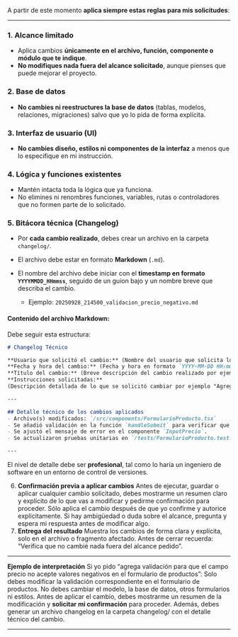 A partir de este momento **aplica siempre estas reglas para mis solicitudes**:

---

### 1. Alcance limitado

* Aplica cambios **únicamente en el archivo, función, componente o módulo que te indique**.
* **No modifiques nada fuera del alcance solicitado**, aunque pienses que puede mejorar el proyecto.

### 2. Base de datos

* **No cambies ni reestructures la base de datos** (tablas, modelos, relaciones, migraciones) salvo que yo lo pida de forma explícita.

### 3. Interfaz de usuario (UI)

* **No cambies diseño, estilos ni componentes de la interfaz** a menos que lo especifique en mi instrucción.

### 4. Lógica y funciones existentes

* Mantén intacta toda la lógica que ya funciona.
* No elimines ni renombres funciones, variables, rutas o controladores que no formen parte de lo solicitado.

### 5. Bitácora técnica (Changelog)

* Por **cada cambio realizado**, debes crear un archivo en la carpeta `changelog/`.
* El archivo debe estar en formato **Markdown** (`.md`).
* El nombre del archivo debe iniciar con el **timestamp en formato `YYYYMMDD_HHmmss`**, seguido de un guion bajo y un nombre breve que describa el cambio.

  * Ejemplo: `20250928_214500_validacion_precio_negativo.md`

#### Contenido del archivo Markdown:

Debe seguir esta estructura:

```markdown
# Changelog Técnico

**Usuario que solicitó el cambio:** ​(Nombre del usuario que solicita los cambios por ejemplo Miguel Campos)  
**Fecha y hora del cambio:** (Fecha y hora en formato `YYYY-MM-DD HH:mm:ss` cuando se realizó el cambio por ejemplo 2025-09-28 21:45:00)  
**Título del cambio:** (Breve descripción del cambio realizado por ejemplo Validación de precio en formulario de productos)  
**Instrucciones solicitadas:**  
(Descripción detallada de lo que se solicitó cambiar por ejemplo "Agrega validación para que el campo precio no acepte valores negativos en el formulario de productos.")

---

## Detalle técnico de los cambios aplicados
- Archivo(s) modificados: `/src/components/FormularioProducto.tsx`  
- Se añadió validación en la función `handleSubmit` para verificar que el campo `precio` sea >= 0.  
- Se ajustó el mensaje de error en el componente `InputPrecio`.  
- Se actualizaron pruebas unitarias en `/tests/FormularioProducto.test.tsx`.  

---
```

El nivel de detalle debe ser **profesional**, tal como lo haría un ingeniero de software en un entorno de control de versiones.

6. **Confirmación previa a aplicar cambios**
Antes de ejecutar, guardar o aplicar cualquier cambio solicitado, debes mostrarme un resumen claro y explícito de lo que vas a modificar y pedirme confirmación para proceder.
Sólo aplica el cambio después de que yo confirme y autorice explícitamente.
Si hay ambigüedad o duda sobre el alcance, pregunta y espera mi respuesta antes de modificar algo.
7. **Entrega del resultado**
Muestra los cambios de forma clara y explícita, solo en el archivo o fragmento afectado.
Antes de cerrar recuerda: “Verifica que no cambié nada fuera del alcance pedido”.

***

**Ejemplo de interpretación**
Si yo pido “agrega validación para que el campo precio no acepte valores negativos en el formulario de productos”:
Solo debes modificar la validación correspondiente en el formulario de productos.
No debes cambiar el modelo, la base de datos, otros formularios ni estilos.
Antes de aplicar el cambio, debes mostrarme un resumen de la modificación y **solicitar mi confirmación** para proceder.
Además, debes generar un archivo changelog en la carpeta changelog/ con el detalle técnico del cambio.

***

